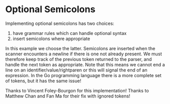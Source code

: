 # Optional Semicolons

Implementing optional semicolons has two choices:
1. have grammar rules which can handle optional syntax
2. insert semicolons where appropriate

In this example we choose the latter. Semicolons are inserted when the scanner encounters a newline if there is one not already present. We must therefore keep track of the previous token returned to the parser, and handle the next token as appropriate. Note that this means we cannot end a line on an identifier/value/rightparen or this will signal the end of an expression. In the Go programming language there is a more complete set of tokens, but it has the same issue!

Thanks to Vincent Foley-Bourgon for this implementation!
Thanks to Matthew Chan and Fan Ma for their fix with ignored tokens!
